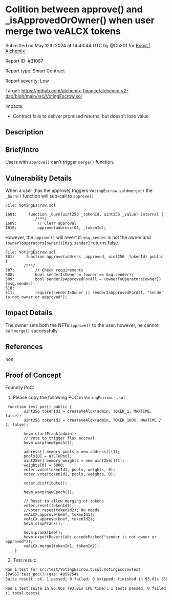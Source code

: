 
# Colition between approve() and _isApprovedOrOwner() when user merge two veALCX tokens

Submitted on May 12th 2024 at 14:40:44 UTC by @Ch301 for [Boost | Alchemix](https://immunefi.com/bounty/alchemix-boost/)

Report ID: #31087

Report type: Smart Contract

Report severity: Low

Target: https://github.com/alchemix-finance/alchemix-v2-dao/blob/main/src/VotingEscrow.sol

Impacts:
- Contract fails to deliver promised returns, but doesn't lose value

## Description
## Brief/Intro

Users with `approve()` can't trigger `merge()` function.

## Vulnerability Details

When a user (has the approve) triggers `VotingEscrow.sol#merge()` the `_burn()` function will sub-call to `approve()`
```solidity
File: VotingEscrow.sol

1601:     function _burn(uint256 _tokenId, uint256 _value) internal {
             /***/
1609:         // Clear approval
1610:         approve(address(0), _tokenId);

```
However, the `approve()` will revert if: `msg.sender` is not the owner and `(ownerToOperators[owner])[msg.sender]` returns false.

```solidity
File: VotingEscrow.sol
501:     function approve(address _approved, uint256 _tokenId) public {
        /***/
507:         // Check requirements
508:         bool senderIsOwner = (owner == msg.sender);
509:         bool senderIsApprovedForAll = (ownerToOperators[owner])[msg.sender];
510: 
511:         require(senderIsOwner || senderIsApprovedForAll, "sender is not owner or approved");
```


## Impact Details
The owner sets both the NFTs `approve()` to the user. however, he cannot call `merge()` successfully. 


## References
non



## Proof of Concept
Foundry PoC:
1. Please copy the following POC in `VotingEscrow.t.sol`
```solidity
 function test_poc() public {
        uint256 tokenId1 = createVeAlcx(admin, TOKEN_1, MAXTIME, false);
        uint256 tokenId2 = createVeAlcx(admin, TOKEN_100K, MAXTIME / 2, false);

        hevm.startPrank(admin);
        // Vote to trigger flux accrual
        hevm.warp(newEpoch());

        address[] memory pools = new address[](1);
        pools[0] = alETHPool;
        uint256[] memory weights = new uint256[](1);
        weights[0] = 5000;
        voter.vote(tokenId1, pools, weights, 0);
        voter.vote(tokenId2, pools, weights, 0);

        voter.distribute();

        hevm.warp(newEpoch());

        // Reset to allow merging of tokens
        voter.reset(tokenId1);
        //voter.reset(tokenId2); No needs
        veALCX.approve(beef, tokenId1);
        veALCX.approve(beef, tokenId2);
        hevm.stopPrank();

        hevm.prank(beef);
        hevm.expectRevert(abi.encodePacked("sender is not owner or approved"));
        veALCX.merge(tokenId1, tokenId2);
    }
```
2. Test result:
```diff
Ran 1 test for src/test/VotingEscrow.t.sol:VotingEscrowTest
[PASS] test_poc() (gas: 4059754)
Suite result: ok. 1 passed; 0 failed; 0 skipped; finished in 93.81s (68.85s CPU time)

Ran 1 test suite in 96.06s (93.81s CPU time): 1 tests passed, 0 failed, 0 skipped 
(1 total tests)
```